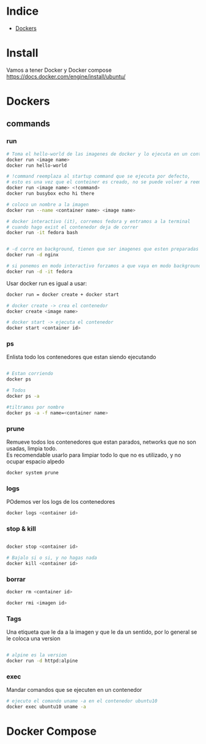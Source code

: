 # Indice

- [Dockers](#dockers)

# Install

Vamos a tener Docker y Docker compose
https://docs.docker.com/engine/install/ubuntu/

# Dockers

## commands

### run

```sh
# Toma el hello-world de las imagenes de docker y lo ejecuta en un contenedor
docker run <image name>
docker run hello-world

# !command reemplaza al startup command que se ejecuta por defecto,
# esto es una vez que el conteiner es creado, no se puede volver a reemplazar una vez que ya se genero
docker run <image name> <!command>
docker run busybox echo hi there

# coloco un nombre a la imagen
docker run --name <container name> <image name>

# docker interactivo (it), corremos fedora y entramos a la terminal
# cuando hago exist el contenedor deja de correr
docker run -it fedora bash


# -d corre en background, tienen que ser imagenes que esten preparadas para trabajar en background
docker run -d nginx

# si ponemos en modo interactivo forzamos a que vaya en modo background
docker run -d -it fedora
```

Usar docker run es igual a usar:

```sh
docker run = docker create + docker start

# docker create -> crea el contenedor
docker create <image name>

# docker start -> ejecuta el contenedor
docker start <container id>
```

### ps

Enlista todo los contenedores que estan siendo ejecutando

```sh

# Estan corriendo
docker ps

# Todos
docker ps -a

#tiltramos por nombre
docker ps -a -f name=<container name>

```

### prune

Remueve todos los contenedores que estan parados, networks que no son usadas, limpia todo.<br />
Es recomendable usarlo para limpiar todo lo que no es utilizado, y no ocupar espacio alpedo

```sh
docker system prune
```

### logs

POdemos ver los logs de los contenedores

```sh
docker logs <container id>
```

### stop & kill

```sh

docker stop <container id>

# Bajalo si o si, y no hagas nada
docker kill <container id>
```

### borrar

```sh
docker rm <container id>

docker rmi <imagen id>

```

### Tags

Una etiqueta que le da a la imagen y que le da un sentido, por lo general se le coloca una version

```sh

# alpine es la version
docker run -d httpd:alpine
```

### exec

Mandar comandos que se ejecuten en un contenedor

```sh
# ejecuto el comando uname -a en el contenedor ubuntu10
docker exec ubuntu10 uname -a

```

# Docker Compose
